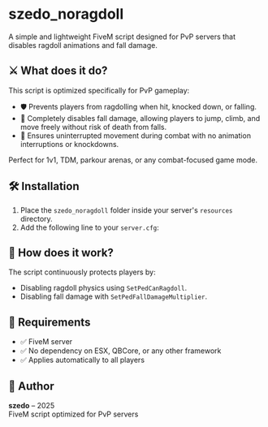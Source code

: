 # szedo_noragdoll

A simple and lightweight FiveM script designed for PvP servers that disables ragdoll animations and fall damage.

## ⚔️ What does it do?

This script is optimized specifically for PvP gameplay:

- 🛡️ Prevents players from ragdolling when hit, knocked down, or falling.
- 🦶 Completely disables fall damage, allowing players to jump, climb, and move freely without risk of death from falls.
- 🔄 Ensures uninterrupted movement during combat with no animation interruptions or knockdowns.

Perfect for 1v1, TDM, parkour arenas, or any combat-focused game mode.

## 🛠️ Installation

1. Place the `szedo_noragdoll` folder inside your server's `resources` directory.
2. Add the following line to your `server.cfg`:


## 🧠 How does it work?

The script continuously protects players by:

- Disabling ragdoll physics using `SetPedCanRagdoll`.
- Disabling fall damage with `SetPedFallDamageMultiplier`.

## 🧩 Requirements

- ✅ FiveM server
- ✅ No dependency on ESX, QBCore, or any other framework
- ✅ Applies automatically to all players

## 👤 Author

**szedo** – 2025  
FiveM script optimized for PvP servers
